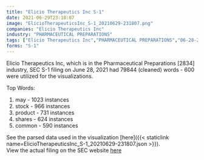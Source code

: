 ```yaml
---
title: "Elicio Therapeutics Inc S-1"
date: 2021-06-29T23:18:07
image: "ElicioTherapeuticsInc_S-1_20210629-231807.png"
companies: "Elicio Therapeutics Inc"
industry: "PHARMACEUTICAL PREPARATIONS"
tags: ["Elicio Therapeutics Inc","PHARMACEUTICAL PREPARATIONS","06-28-2021","S-1"]
forms: "S-1"
---
```

Elicio Therapeutics Inc, which is in the Pharmaceutical Preparations [2834] industry, SEC S-1 filing on June 28, 2021 had 79844 (cleaned) words - 600 were utilized for the visualizations.

Top Words:
1. may - 1023 instances
2. stock - 966 instances
3. product - 731 instances
4. shares - 624 instances
5. common - 590 instances


See the parsed data used in the visualization [here]({{< staticlink name=ElicioTherapeuticsInc_S-1_20210629-231807.json >}}).  
View the actual filing on the SEC website [here](https://www.sec.gov/Archives/edgar/data/1555192/0001193125-21-202124.txt)